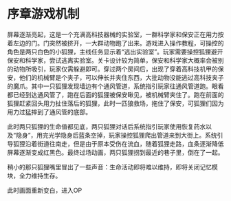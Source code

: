 # 序章游戏机制

屏幕逐渐亮起，这是一个充满高科技器械的实验室，一群科学家和保安正在用力按着左边的门。门突然被挤开，一大群动物跑了出来。游戏进入操作教程，可操控的角色是两只白色的小狐狸，主线任务显示着“逃出实验室”。玩家需要操控狐狸避开保安和科学家，尝试逃离实验室。关卡设计较为简单，保安和科学家大概率会被别的动物所吸引，玩家仅需躲避即可。穿过两个房间后，出现了穿着高科技机甲的保安，他们的机械臂是个夹子，可以伸长并夹住东西，大批动物没能逃过高科技夹子的魔爪。其中一只狐狸发现墙边有个通风管道，系统指引玩家往通风管道跑。眼看都已经到达通风管了，跑在后面的狐狸被保安瞅见，被机械臂夹住了。跑在前面的狐狸赶紧回头用力扯住落后的狐狸，此时一匹狼救场，拖住了保安，可狐狸们因为用力过猛摔到了通风管的底部。

此时两只狐狸的生命值都见底，两只狐狸对话后系统指引玩家使用恢复药水以及“隐身”，用完光学隐身后蓝条空掉，玩家操控狐狸爬出管道来到大街上。系统引导狐狸沿着街道往南走，但是由于原本受伤在流血，随着狐狸走路，血条逐渐降低屏幕逐渐变成红黑色。最终过场动画，两只狐狸拐到最近的巷子里，倒在了一起。

稍小的那只狐狸嘴里冒出了一些声音：生命活动即将难以维持，即将关闭记忆模块，全力维持生存。

此时画面重新变白，进入OP
